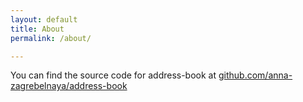 ```yaml
---
layout: default
title: About
permalink: /about/

---
```


You can find the source code for address-book at [github.com/anna-zagrebelnaya/address-book](https://github.com/anna-zagrebelnaya/address-book)
